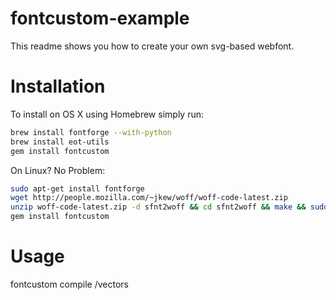 # fontcustom-example
This readme shows you how to create your own svg-based webfont.

# Installation
To install on OS X using Homebrew simply run:
```sh
brew install fontforge --with-python
brew install eot-utils
gem install fontcustom
```

On Linux? No Problem:
```sh
sudo apt-get install fontforge
wget http://people.mozilla.com/~jkew/woff/woff-code-latest.zip
unzip woff-code-latest.zip -d sfnt2woff && cd sfnt2woff && make && sudo mv sfnt2woff /usr/local/bin/
gem install fontcustom
```

# Usage
fontcustom compile /vectors